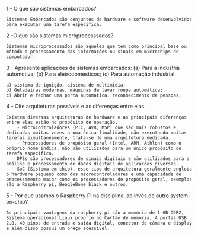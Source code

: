 1 - O que são sistemas embarcados?
    
    Sistemas Embarcados são conjuntos de hardware e software desenvolvidos para executar uma tarefa específica.
    
2 -O que são sistemas microprocesssados?
    
    Sistemas microprocessados são aqueles que tem como principal base ou método o processamento das informações ou sinais em microchips de computador.

3 - Apresente aplicações de sistemas embarcados: (a) Para a indústria automotiva; (b) Para eletrodomésticos; (c) Para automação industrial.
 	
	a) sistema de ignição, sistema de multimidia;
 	b) Geladeiras modernas, máquinas de lavar roupa automática;
 	c) Abrir e fechar uma porta automatica, reconhecimento de pessoas;
    

4 - Cite arquiteturas possíveis e as diferenças entre elas.

	Existem diversas arquiteturas de hardware e as principais diferenças entre elas estão no propósito de operação.
        - Microcontroladores (PIC, AVR, MSP) que são mais robustos e dedicados muitas vezes a uma única finalidade, não executando muitas tarefas simultaneamente, trata-se de uma arquitetura dedicada.
        - Processadores de propósito geral (Intel, ARM, Athlon) como o próprio nome indica, não são utilizados para um único propósito ou tarefa específica.
        DPSs são processadores de sinais digitais e são utilizados para a análise e processamento de dados digitais de aplicações diversas.
        SoC (Sistema em chip), esse tipo de arquitetura geralmente engloba o hardware pequeno como dos microcontroladores e uma capacidade de processamento maior como os processadores de propósito geral, exemplos são a Raspberry pi, BeagleBone black e outros.

5 - Por que usamos o Raspberry Pi na disciplina, ao invés de outro system-on-chip?
	
	As principais vantagens da raspberry pi são a memória de 1 GB DDR2, Sistema operacional Linux próprio no Cartão de memória, 4 portas USB 2.0, 40 pinos de entrada e saída digital, conector de câmera e display  e além disso possui um preço acessível.

